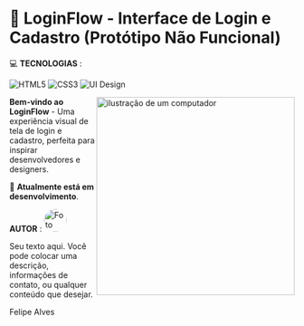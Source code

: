 # 🎨 **LoginFlow** - Interface de Login e Cadastro (Protótipo Não Funcional)

<div align="left">

💻 **TECNOLOGIAS** :

  ![HTML5](https://img.shields.io/badge/HTML5-E34F26?style=for-the-badge&logo=html5&logoColor=white)
  ![CSS3](https://img.shields.io/badge/CSS3-1572B6?style=for-the-badge&logo=css3&logoColor=white)
  ![UI Design](https://img.shields.io/badge/UI_Design-FF6B6B?style=for-the-badge)

</div>

<img src="https://raw.githubusercontent.com/MicaelliMedeiros/micaellimedeiros/master/image/computer-illustration.png" alt="ilustração de um computador" min-width="350px" max-width="350px" width="350px" align="right">

**Bem-vindo ao LoginFlow** - Uma experiência visual de tela de login e cadastro, perfeita para inspirar desenvolvedores e designers. 

🔄 **Atualmente está em desenvolvimento**.

**AUTOR** :
    <img src="https://avatars.githubusercontent.com/u/189550208?v=4" width="40px" style="border-radius: 50%; margin-right: 20px;" alt="Foto"/>
     
 <p>Seu texto aqui. Você pode colocar uma descrição, informações de contato, ou qualquer conteúdo que desejar.</p>
Felipe Alves